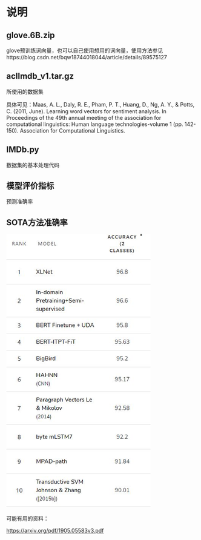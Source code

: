 # 说明

## glove.6B.zip

glove预训练词向量，也可以自己使用想用的词向量，使用方法参见https://blog.csdn.net/bqw18744018044/article/details/89575127

## aclImdb_v1.tar.gz

所使用的数据集

具体可见：Maas, A. L., Daly, R. E., Pham, P. T., Huang, D., Ng, A. Y., & Potts, C. (2011, June). Learning word vectors for sentiment analysis. In Proceedings of the 49th annual meeting of the association for computational linguistics: Human language technologies-volume 1 (pp. 142-150). Association for Computational Linguistics.

## IMDb.py

数据集的基本处理代码

## 模型评价指标

预测准确率

## SOTA方法准确率

![img.png](img.png)

可能有用的资料：

https://arxiv.org/pdf/1905.05583v3.pdf